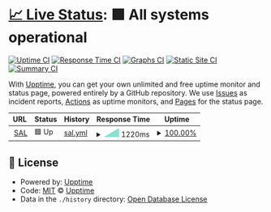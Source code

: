 # [📈 Live Status](https://avengerscodelovers.github.io/uptime): <!--live status--> **🟩 All systems operational**

[![Uptime CI](https://github.com/AvengersCodeLovers/sal-uptime/workflows/Uptime%20CI/badge.svg)](https://github.com/AvengersCodeLovers/sal-uptime/actions?query=workflow%3A%22Uptime+CI%22)
[![Response Time CI](https://github.com/AvengersCodeLovers/sal-uptime/workflows/Response%20Time%20CI/badge.svg)](https://github.com/AvengersCodeLovers/sal-uptime/actions?query=workflow%3A%22Response+Time+CI%22)
[![Graphs CI](https://github.com/AvengersCodeLovers/sal-uptime/workflows/Graphs%20CI/badge.svg)](https://github.com/AvengersCodeLovers/sal-uptime/actions?query=workflow%3A%22Graphs+CI%22)
[![Static Site CI](https://github.com/AvengersCodeLovers/sal-uptime/workflows/Static%20Site%20CI/badge.svg)](https://github.com/AvengersCodeLovers/sal-uptime/actions?query=workflow%3A%22Static+Site+CI%22)
[![Summary CI](https://github.com/AvengersCodeLovers/sal-uptime/workflows/Summary%20CI/badge.svg)](https://github.com/AvengersCodeLovers/sal-uptime/actions?query=workflow%3A%22Summary+CI%22)

With [Upptime](https://upptime.js.org), you can get your own unlimited and free uptime monitor and status page, powered entirely by a GitHub repository. We use [Issues](https://github.com/upptime/upptime/issues) as incident reports, [Actions](https://github.com/AvengersCodeLovers/sal-uptime/actions) as uptime monitors, and [Pages](https://upptime.github.io/upptime) for the status page.

<!--start: status pages-->
<!-- This summary is generated by Upptime (https://github.com/upptime/upptime) -->
<!-- Do not edit this manually, your changes will be overwritten -->
<!-- prettier-ignore -->
| URL | Status | History | Response Time | Uptime |
| --- | ------ | ------- | ------------- | ------ |
| <img alt="" src="https://favicons.githubusercontent.com/sal.vn" height="13"> [SAL](https://sal.vn) | 🟩 Up | [sal.yml](https://github.com/AvengersCodeLovers/sal-uptime/commits/HEAD/history/sal.yml) | <details><summary><img alt="Response time graph" src="./graphs/sal/response-time-week.png" height="20"> 1220ms</summary><br><a href="https://AvengersCodeLovers.github.io/sal-uptime/history/sal"><img alt="Response time 1220" src="https://img.shields.io/endpoint?url=https%3A%2F%2Fraw.githubusercontent.com%2FAvengersCodeLovers%2Fsal-uptime%2FHEAD%2Fapi%2Fsal%2Fresponse-time.json"></a><br><a href="https://AvengersCodeLovers.github.io/sal-uptime/history/sal"><img alt="24-hour response time 1220" src="https://img.shields.io/endpoint?url=https%3A%2F%2Fraw.githubusercontent.com%2FAvengersCodeLovers%2Fsal-uptime%2FHEAD%2Fapi%2Fsal%2Fresponse-time-day.json"></a><br><a href="https://AvengersCodeLovers.github.io/sal-uptime/history/sal"><img alt="7-day response time 1220" src="https://img.shields.io/endpoint?url=https%3A%2F%2Fraw.githubusercontent.com%2FAvengersCodeLovers%2Fsal-uptime%2FHEAD%2Fapi%2Fsal%2Fresponse-time-week.json"></a><br><a href="https://AvengersCodeLovers.github.io/sal-uptime/history/sal"><img alt="30-day response time 1220" src="https://img.shields.io/endpoint?url=https%3A%2F%2Fraw.githubusercontent.com%2FAvengersCodeLovers%2Fsal-uptime%2FHEAD%2Fapi%2Fsal%2Fresponse-time-month.json"></a><br><a href="https://AvengersCodeLovers.github.io/sal-uptime/history/sal"><img alt="1-year response time 1220" src="https://img.shields.io/endpoint?url=https%3A%2F%2Fraw.githubusercontent.com%2FAvengersCodeLovers%2Fsal-uptime%2FHEAD%2Fapi%2Fsal%2Fresponse-time-year.json"></a></details> | <details><summary><a href="https://AvengersCodeLovers.github.io/sal-uptime/history/sal">100.00%</a></summary><a href="https://AvengersCodeLovers.github.io/sal-uptime/history/sal"><img alt="All-time uptime 100.00%" src="https://img.shields.io/endpoint?url=https%3A%2F%2Fraw.githubusercontent.com%2FAvengersCodeLovers%2Fsal-uptime%2FHEAD%2Fapi%2Fsal%2Fuptime.json"></a><br><a href="https://AvengersCodeLovers.github.io/sal-uptime/history/sal"><img alt="24-hour uptime 100.00%" src="https://img.shields.io/endpoint?url=https%3A%2F%2Fraw.githubusercontent.com%2FAvengersCodeLovers%2Fsal-uptime%2FHEAD%2Fapi%2Fsal%2Fuptime-day.json"></a><br><a href="https://AvengersCodeLovers.github.io/sal-uptime/history/sal"><img alt="7-day uptime 100.00%" src="https://img.shields.io/endpoint?url=https%3A%2F%2Fraw.githubusercontent.com%2FAvengersCodeLovers%2Fsal-uptime%2FHEAD%2Fapi%2Fsal%2Fuptime-week.json"></a><br><a href="https://AvengersCodeLovers.github.io/sal-uptime/history/sal"><img alt="30-day uptime 100.00%" src="https://img.shields.io/endpoint?url=https%3A%2F%2Fraw.githubusercontent.com%2FAvengersCodeLovers%2Fsal-uptime%2FHEAD%2Fapi%2Fsal%2Fuptime-month.json"></a><br><a href="https://AvengersCodeLovers.github.io/sal-uptime/history/sal"><img alt="1-year uptime 100.00%" src="https://img.shields.io/endpoint?url=https%3A%2F%2Fraw.githubusercontent.com%2FAvengersCodeLovers%2Fsal-uptime%2FHEAD%2Fapi%2Fsal%2Fuptime-year.json"></a></details>

<!--end: status pages-->

## 📄 License

- Powered by: [Upptime](https://github.com/upptime/upptime)
- Code: [MIT](./LICENSE) © [Upptime](https://upptime.js.org)
- Data in the `./history` directory: [Open Database License](https://opendatacommons.org/licenses/odbl/1-0/)
